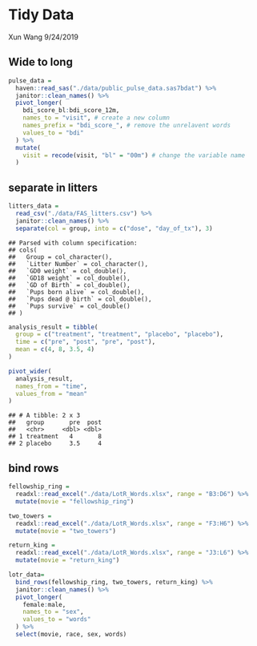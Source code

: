 Tidy Data
================
Xun Wang
9/24/2019

## Wide to long

``` r
pulse_data = 
  haven::read_sas("./data/public_pulse_data.sas7bdat") %>% 
  janitor::clean_names() %>% 
  pivot_longer(
    bdi_score_bl:bdi_score_12m,
    names_to = "visit", # create a new column
    names_prefix = "bdi_score_", # remove the unrelavent words
    values_to = "bdi"
  ) %>% 
  mutate(
    visit = recode(visit, "bl" = "00m") # change the variable name
  )
```

## separate in litters

``` r
litters_data = 
  read_csv("./data/FAS_litters.csv") %>% 
  janitor::clean_names() %>% 
  separate(col = group, into = c("dose", "day_of_tx"), 3)
```

    ## Parsed with column specification:
    ## cols(
    ##   Group = col_character(),
    ##   `Litter Number` = col_character(),
    ##   `GD0 weight` = col_double(),
    ##   `GD18 weight` = col_double(),
    ##   `GD of Birth` = col_double(),
    ##   `Pups born alive` = col_double(),
    ##   `Pups dead @ birth` = col_double(),
    ##   `Pups survive` = col_double()
    ## )

``` r
analysis_result = tibble(
  group = c("treatment", "treatment", "placebo", "placebo"),
  time = c("pre", "post", "pre", "post"),
  mean = c(4, 8, 3.5, 4)
)

pivot_wider(
  analysis_result,
  names_from = "time",
  values_from = "mean"
)
```

    ## # A tibble: 2 x 3
    ##   group       pre  post
    ##   <chr>     <dbl> <dbl>
    ## 1 treatment   4       8
    ## 2 placebo     3.5     4

## bind rows

``` r
fellowship_ring = 
  readxl::read_excel("./data/LotR_Words.xlsx", range = "B3:D6") %>%
  mutate(movie = "fellowship_ring")

two_towers = 
  readxl::read_excel("./data/LotR_Words.xlsx", range = "F3:H6") %>%
  mutate(movie = "two_towers")

return_king = 
  readxl::read_excel("./data/LotR_Words.xlsx", range = "J3:L6") %>%
  mutate(movie = "return_king")

lotr_data=
  bind_rows(fellowship_ring, two_towers, return_king) %>% 
  janitor::clean_names() %>% 
  pivot_longer(
    female:male,
    names_to = "sex",
    values_to = "words"
  ) %>% 
  select(movie, race, sex, words)
```
